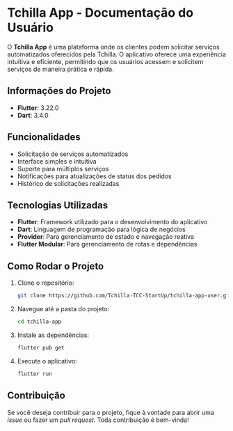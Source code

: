 # Tchilla App - Documentação do Usuário

O **Tchilla App** é uma plataforma onde os clientes podem solicitar serviços automatizados oferecidos pela Tchilla. O aplicativo oferece uma experiência intuitiva e eficiente, permitindo que os usuários acessem e solicitem serviços de maneira prática e rápida.

## Informações do Projeto

- **Flutter**: 3.22.0
- **Dart**: 3.4.0

## Funcionalidades

- Solicitação de serviços automatizados
- Interface simples e intuitiva
- Suporte para múltiplos serviços
- Notificações para atualizações de status dos pedidos
- Histórico de solicitações realizadas

## Tecnologias Utilizadas

- **Flutter**: Framework utilizado para o desenvolvimento do aplicativo
- **Dart**: Linguagem de programação para lógica de negócios
- **Provider**: Para gerenciamento de estado e navegação reativa
- **Flutter Modular**: Para gerenciamento de rotas e dependências

## Como Rodar o Projeto

1. Clone o repositório:
    ```bash
    git clone https://github.com/Tchilla-TCC-StartUp/tchilla-app-user.git
    ```
2. Navegue até a pasta do projeto:
    ```bash
    cd tchilla-app
    ```
3. Instale as dependências:
    ```bash
    flutter pub get
    ```
4. Execute o aplicativo:
    ```bash
    flutter run
    ```

## Contribuição

Se você deseja contribuir para o projeto, fique à vontade para abrir uma *issue* ou fazer um *pull request*. Toda contribuição é bem-vinda!
